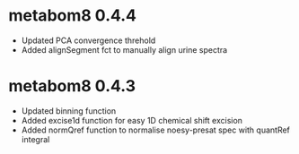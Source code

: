 # metabom8 0.4.4

* Updated PCA convergence threhold
* Added alignSegment fct to manually align urine spectra


# metabom8 0.4.3

* Updated binning function
* Added excise1d function for easy 1D chemical shift excision
* Added normQref function to normalise noesy-presat spec with quantRef integral
